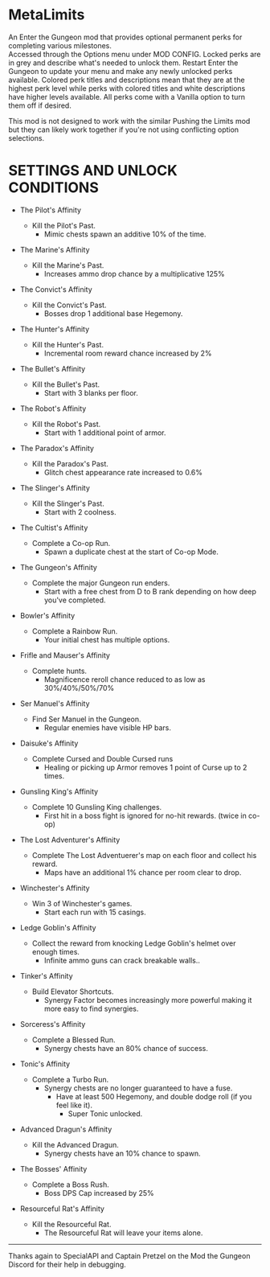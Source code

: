# MetaLimits
An Enter the Gungeon mod that provides optional permanent perks for completing various milestones.  
Accessed through the Options menu under MOD CONFIG.  Locked perks are in grey and describe what's needed to unlock them.  Restart Enter the Gungeon to update your menu and make any newly unlocked perks available.  Colored perk titles and descriptions mean that they are at the highest perk level while perks with colored titles and white descriptions have higher levels available.  All perks come with a Vanilla option to turn them off if desired.

This mod is not designed to work with the similar Pushing the Limits mod but they can likely work together if you're not using conflicting option selections.

# SETTINGS AND UNLOCK CONDITIONS

 * The Pilot's Affinity
   * Kill the Pilot's Past.
     * Mimic chests spawn an additive 10% of the time.

 * The Marine's Affinity
   * Kill the Marine's Past.
     * Increases ammo drop chance by a multiplicative 125%

 * The Convict's Affinity
   * Kill the Convict's Past.
     * Bosses drop 1 additional base Hegemony.

 * The Hunter's Affinity
   * Kill the Hunter's Past.
     * Incremental room reward chance increased by 2%

 * The Bullet's Affinity
   * Kill the Bullet's Past.
     * Start with 3 blanks per floor.

 * The Robot's Affinity
   * Kill the Robot's Past.
     * Start with 1 additional point of armor.

 * The Paradox's Affinity
   * Kill the Paradox's Past.
     * Glitch chest appearance rate increased to 0.6%

 * The Slinger's Affinity
   * Kill the Slinger's Past.
     * Start with 2 coolness.
	 
 * The Cultist's Affinity
   * Complete a Co-op Run.
     * Spawn a duplicate chest at the start of Co-op Mode.

 * The Gungeon's Affinity
   * Complete the major Gungeon run enders.
     * Start with a free chest from D to B rank depending on how deep you've completed.

 * Bowler's Affinity
   * Complete a Rainbow Run.
     * Your initial chest has multiple options.

 * Frifle and Mauser's Affinity
   * Complete hunts.
     * Magnificence reroll chance reduced to as low as 30%/40%/50%/70%

 * Ser Manuel's Affinity
   * Find Ser Manuel in the Gungeon.
     * Regular enemies have visible HP bars.

 * Daisuke's Affinity
   * Complete Cursed and Double Cursed runs
     * Healing or picking up Armor removes 1 point of Curse up to 2 times.

 * Gunsling King's Affinity
   * Complete 10 Gunsling King challenges.
     * First hit in a boss fight is ignored for no-hit rewards. (twice in co-op)

 * The Lost Adventurer's Affinity
   * Complete The Lost Adventuerer's map on each floor and collect his reward.
     * Maps have an additional 1% chance per room clear to drop.

 * Winchester's Affinity
   * Win 3 of Winchester's games.
     * Start each run with 15 casings.

 * Ledge Goblin's Affinity
   * Collect the reward from knocking Ledge Goblin's helmet over enough times.
     * Infinite ammo guns can crack breakable walls..

 * Tinker's Affinity
   * Build Elevator Shortcuts.
     * Synergy Factor becomes increasingly more powerful making it more easy to find synergies.

 * Sorceress's Affinity
   * Complete a Blessed Run.
     * Synergy chests have an 80% chance of success.

 * Tonic's Affinity
   * Complete a Turbo Run.
     * Synergy chests are no longer guaranteed to have a fuse.
	   * Have at least 500 Hegemony, and double dodge roll (if you feel like it).
	     * Super Tonic unlocked.

 * Advanced Dragun's Affinity
   * Kill the Advanced Dragun.
     * Synergy chests have an 10% chance to spawn.

 * The Bosses' Affinity
   * Complete a Boss Rush.
     * Boss DPS Cap increased by 25%

 * Resourceful Rat's Affinity
   * Kill the Resourceful Rat.
     * The Resourceful Rat will leave your items alone.
	 
-------------------------------------	 
Thanks again to SpecialAPI and Captain Pretzel on the Mod the Gungeon Discord for their help in debugging.